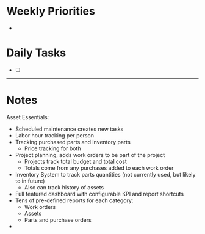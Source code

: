# Weekly Priorities
- 
# Daily Tasks
- [ ] 
---
# Notes
Asset Essentials:
- Scheduled maintenance creates new tasks
- Labor hour tracking per person
- Tracking purchased parts and inventory parts
	- Price tracking for both
- Project planning, adds work orders to be part of the project
	- Projects track total budget and total cost
	- Totals come from any purchases added to each work order
- Inventory System to track parts quantities (not currently used, but likely to in future)
	- Also can track history of assets
- Full featured dashboard with configurable KPI and report shortcuts
- Tens of pre-defined reports for each category:
	- Work orders
	- Assets
	- Parts and purchase orders
- 